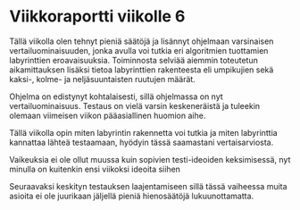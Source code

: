 # Viikkoraportti viikolle 6

Tällä viikolla olen tehnyt pieniä säätöjä ja lisännyt ohjelmaan varsinaisen vertailuominaisuuden, jonka avulla voi tutkia eri algoritmien tuottamien labyrinttien eroavaisuuksia. Toiminnosta selviää aiemmin toteutetun aikamittauksen lisäksi tietoa labyrinttien rakenteesta eli umpikujien sekä kaksi-, kolme- ja neljäsuuntaisten ruutujen määrät. 

Ohjelma on edistynyt kohtalaisesti, sillä ohjelmassa on nyt vertailuominaisuus. Testaus on vielä varsin keskeneräistä ja tuleekin olemaan viimeisen viikon pääasiallinen huomion aihe.

Tällä viikolla opin miten labyrintin rakennetta voi tutkia ja miten labyrinttia kannattaa lähteä testaamaan, hyödyin tässä saamastani vertaisarviosta.

Vaikeuksia ei ole ollut muussa kuin sopivien testi-ideoiden keksimisessä, nyt minulla on kuitenkin ensi viikoksi ideoita siihen

Seuraavaksi keskityn testauksen laajentamiseen sillä tässä vaiheessa muita asioita ei ole juurikaan jäljellä pieniä hienosäätöjä lukuunottamatta.
